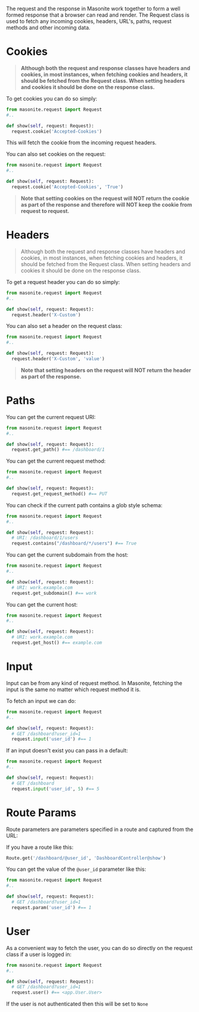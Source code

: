 The request and the response in Masonite work together to form a well formed response that a browser can read and render. The Request class is used to fetch any incoming cookies, headers, URL's, paths, request methods and other incoming data. 

# Cookies

> **Although both the request and response classes have headers and cookies, in most instances, when fetching cookies and headers, it should be fetched from the Request class. When setting headers and cookies it should be done on the response class.** 

To get cookies you can do so simply:

```python
from masonite.request import Request
#..

def show(self, request: Request):
  request.cookie('Accepted-Cookies')
```

This will fetch the cookie from the incoming request headers.

You can also set cookies on the request:

```python
from masonite.request import Request
#..

def show(self, request: Request):
  request.cookie('Accepted-Cookies', 'True')
```

> **Note that setting cookies on the request will NOT return the cookie as part of the response and therefore will NOT keep the cookie from request to request.**

# Headers

> Although both the request and response classes have headers and cookies, in most instances, when fetching cookies and headers, it should be fetched from the Request class. When setting headers and cookies it should be done on the response class. 

To get a request header you can do so simply:

```python
from masonite.request import Request
#..

def show(self, request: Request):
  request.header('X-Custom')
```

You can also set a header on the request class:

```python
from masonite.request import Request
#..

def show(self, request: Request):
  request.header('X-Custom', 'value')
```

> **Note that setting headers on the request will NOT return the header as part of the response.**

# Paths

You can get the current request URI:

```python
from masonite.request import Request
#..

def show(self, request: Request):
  request.get_path() #== /dashboard/1
```

You can get the current request method:

```python
from masonite.request import Request
#..

def show(self, request: Request):
  request.get_request_method() #== PUT
```



You can check if the current path contains a glob style schema:

```python
from masonite.request import Request
#..

def show(self, request: Request):
  # URI: /dashboard/1/users
  request.contains("/dashboard/*/users") #== True
```

You can get the current subdomain from the host:

```python
from masonite.request import Request
#..

def show(self, request: Request):
  # URI: work.example.com
  request.get_subdomain() #== work
```

You can get the current host:

```python
from masonite.request import Request
#..

def show(self, request: Request):
  # URI: work.example.com
  request.get_host() #== example.com
```

# Input

Input can be from any kind of request method. In Masonite, fetching the input is the same no matter which request method it is.

To fetch an input we can do:

```python
from masonite.request import Request
#..

def show(self, request: Request):
  # GET /dashboard?user_id=1
  request.input('user_id') #== 1
```

If an input doesn't exist you can pass in a default:

```python
from masonite.request import Request
#..

def show(self, request: Request):
  # GET /dashboard
  request.input('user_id', 5) #== 5
```

# Route Params

Route parameters are parameters specified in a route and captured from the URL:

If you have a route like this:

```python
Route.get('/dashboard/@user_id', 'DashboardController@show')
```

You can get the value of the `@user_id` parameter like this:

```python
from masonite.request import Request
#..

def show(self, request: Request):
  # GET /dashboard?user_id=1
  request.param('user_id') #== 1
```

# User

As a convenient way to fetch the user, you can do so directly on the request class if a user is logged in:

```python
from masonite.request import Request
#..

def show(self, request: Request):
  # GET /dashboard?user_id=1
  request.user() #== <app.User.User>
```

If the user is not authenticated then this will be set to `None`